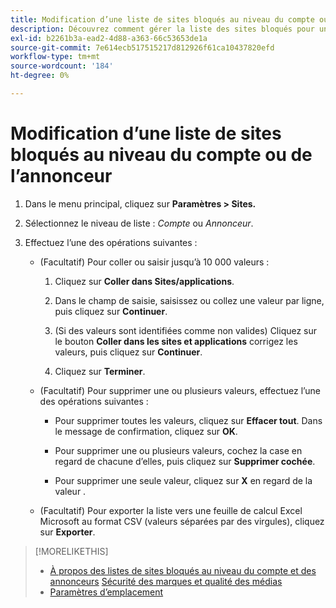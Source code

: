 ```yaml
---
title: Modification d’une liste de sites bloqués au niveau du compte ou de l’annonceur
description: Découvrez comment gérer la liste des sites bloqués pour un compte ou un annonceur.
exl-id: b2261b3a-ead2-4d88-a363-66c53653de1a
source-git-commit: 7e614ecb517515217d812926f61ca10437820efd
workflow-type: tm+mt
source-wordcount: '184'
ht-degree: 0%

---
```


# Modification d’une liste de sites bloqués au niveau du compte ou de l’annonceur

1. Dans le menu principal, cliquez sur **Paramètres > Sites.**

1. Sélectionnez le niveau de liste : *Compte* ou *Annonceur*.

1. Effectuez l’une des opérations suivantes :

   * (Facultatif) Pour coller ou saisir jusqu’à 10 000 valeurs :

      1. Cliquez sur **Coller dans Sites/applications**.

      1. Dans le champ de saisie, saisissez ou collez une valeur par ligne, puis cliquez sur **Continuer**.

      1. (Si des valeurs sont identifiées comme non valides) Cliquez sur le bouton **Coller dans les sites et applications** corrigez les valeurs, puis cliquez sur **Continuer**.

      1. Cliquez sur **Terminer**.
   * (Facultatif) Pour supprimer une ou plusieurs valeurs, effectuez l’une des opérations suivantes :

      * Pour supprimer toutes les valeurs, cliquez sur **Effacer tout**. Dans le message de confirmation, cliquez sur **OK**.

      * Pour supprimer une ou plusieurs valeurs, cochez la case en regard de chacune d’elles, puis cliquez sur **Supprimer cochée**.

      * Pour supprimer une seule valeur, cliquez sur **X** en regard de la valeur .
   * (Facultatif) Pour exporter la liste vers une feuille de calcul Excel Microsoft au format CSV (valeurs séparées par des virgules), cliquez sur **Exporter**.



>[!MORELIKETHIS]
>
>* [À propos des listes de sites bloqués au niveau du compte et des annonceurs](/help/dsp/admin/blocked-sites-list-about.md)
   > [Sécurité des marques et qualité des médias](/help/dsp/introduction/features/brand-safety-media-quality.md)
>* [Paramètres d’emplacement](/help/dsp/campaign-management/placements/placement-settings.md)

